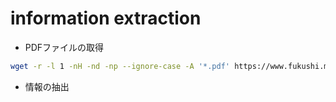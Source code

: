 # information extraction
- PDFファイルの取得
```sh
wget -r -l 1 -nH -nd -np --ignore-case -A '*.pdf' https://www.fukushi.metro.tokyo.lg.jp/kodomo//kosodate/josei/funin/shiteiiryou-jouhoukoukai.html -P mydir
```
- 情報の抽出